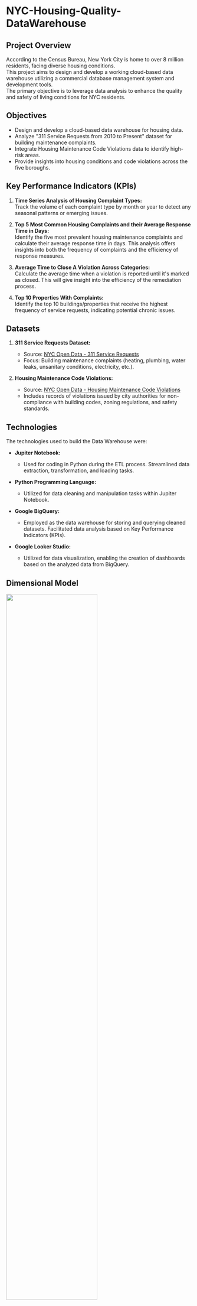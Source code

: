 # NYC-Housing-Quality-DataWarehouse

## Project Overview

According to the Census Bureau, New York City is home to over 8 million residents, facing diverse housing conditions. <br>
This project aims to design and develop a working cloud-based data warehouse utilizing a commercial database management system and development tools. <br>
The primary objective is to leverage data analysis to enhance the quality and safety of living conditions for NYC residents.

## Objectives

- Design and develop a cloud-based data warehouse for housing data.
- Analyze "311 Service Requests from 2010 to Present" dataset for building maintenance complaints.
- Integrate Housing Maintenance Code Violations data to identify high-risk areas.
- Provide insights into housing conditions and code violations across the five boroughs.

## Key Performance Indicators (KPIs)

1. **Time Series Analysis of Housing Complaint Types:**  
     Track the volume of each complaint type by month or year to detect any seasonal patterns or emerging issues.

2. **Top 5 Most Common Housing Complaints and their Average Response Time in Days:**  
     Identify the five most prevalent housing maintenance complaints and calculate their average response time in days. This analysis offers insights into both the frequency of complaints and the efficiency of response measures.

3. **Average Time to Close A Violation Across Categories:**  
     Calculate the average time when a violation is reported until it's marked as closed. This will give insight into the efficiency of the remediation process.

4. **Top 10 Properties With Complaints:**  
     Identify the top 10 buildings/properties that receive the highest frequency of service requests, indicating potential chronic issues.

     
## Datasets

1. **311 Service Requests Dataset:**
   - Source: [NYC Open Data - 311 Service Requests](https://data.cityofnewyork.us/Social-Services/311-Service-Requests-from-2010-to-Present/erm2-nwe9	
)
   - Focus: Building maintenance complaints (heating, plumbing, water leaks, unsanitary conditions, electricity, etc.).

2. **Housing Maintenance Code Violations:**
   - Source: [NYC Open Data - Housing Maintenance Code Violations](https://data.cityofnewyork.us/Housing-Development/Housing-Maintenance-Code-Violations/wvxf-dwi5
)
   - Includes records of violations issued by city authorities for non-compliance with building codes, zoning regulations, and safety standards.

## Technologies 
The technologies used to build the Data Warehouse were: 

- **Jupiter Notebook:**
  - Used for coding in Python during the ETL process. Streamlined data extraction, transformation, and loading tasks.

- **Python Programming Language:**
  - Utilized for data cleaning and manipulation tasks within Jupiter Notebook.

- **Google BigQuery:**
  - Employed as the data warehouse for storing and querying cleaned datasets. Facilitated data analysis based on Key Performance Indicators (KPIs).

- **Google Looker Studio:**
  - Utilized for data visualization, enabling the creation of dashboards based on the analyzed data from BigQuery.
 
## Dimensional Model

<image src="images/Dimensional_Model.png" height=70%, width=70%>
   
The dimensional model for this project aims to provide a structured and organized foundation for performing various analyses intended for addressing housing concerns in NYC. The fact table (`factComplaintViolations`) serves as the central table in the star schema between the four dimension tables to consolidate information related to housing complaints and violations.

Linking the table to the four dimension tables enables me to explore data from different perspectives, such as building details, complaint types, severity classifications, and other kinds of temporal aspects. Additionally, the time-related fields allow for time-series analysis, supporting the identification of patterns or trends.

### Components within `factComplaintViolations`:

- **factComplaintViolations_ID (PK):**
  - Primary key (surrogate) for the fact table, ensuring a unique identifier is associated with each record.

- **BBL_number (FK):**
  - Foreign key linking to the `dimBuilding` table.

- **complaint_dim_ID (FK):**
  - Foreign key linking to the `dimComplaint` table.

- **severity_dim_ID (FK):**
  - Foreign key connecting to the `dimSeverity` table.

- **date_dim_ID (FK):**
  - Foreign key linking to the `dimDate` table.

- **TimeTakenToClose:**
  - Measures the time taken to close a violation, indicating the efficiency of the remediation process.

- **TimeTakenToRespond:**
  - Measures the time taken to respond to a service request, providing insights into the responsiveness of authorities.

- **CountofComplaints_weekly:**
  - Counts the number of complaints on a weekly basis, offering a time-based aggregation of complaint data.

- **CountofViolations_weekly:**
  - Counts the number of violations on a weekly basis, providing a time-based aggregation of violation data.

### BBL Number

The Borough, Block, Lot (BBL) number serves as a common key in the two datasets, providing a numerical identifier unique to each real property in NYC. <br>
It acts as a common key in our two datasets, unifying them seamlessly for analysis of specific properties across the datasets.

## Datasets Loaded into BigQuery

Check out the datasets loaded into Google BigQuery:

![BigQuery Datasets](images/BigQuery.png)

## SQL querying for data analysis within BigQuery
**KPIs:**
1. **Time Series Analysis of Housing Complaint Types:** <br>
   <image src="images/Time Series Analysis of Housing Complaint Types.png" height=50%, width=50%>

2. **Top 5 Most Common Housing Complaints and their Average Response Time in Days:** <br>
   <image src="images/Top 10 Most Common Housing Complaints and their average response time in days.png" height=50%, width=50%>
   
3. **Average Time to Close A Violation Across Categories:** <br>
   <image src="images/Correlation between Response Time and Violation Severity.png" height=50%, width=50%>
   
4. **Top 10 Properties With Complaints:** <br>
   <image src="images/Top 10 properties with the highest frequency of complaints.png" height=50%, width=50%>
   
## Data Visualization

<image src="images/Data_Visualization.png" height=70%, width=70%>

Check out our data visualizations created with Google Looker Studio:

[Link to Data Visualization Dashboard](https://lookerstudio.google.com/u/1/reporting/e2848185-8de1-4b38-bfe7-887f2ac91520/page/xZmjD)


## Summary of Results

### Top 5 Most Common Housing Complaints Types:
1. Heat/Hot water
2. Unsanitary condition
3. Paint/Plaster
4. Plumbing
5. Door/Window

### Average Response Time for Top 5 Housing Complaints:
Heat/Hot water complaints have the shortest average response time at 22.04 days, followed by Door/Window, Paint/Plaster, Plumbing, and Unsanitary condition complaints, with response times of 31.06, 31.59, 37.46, and 41.93 days respectively.

### Correlation between Response Time and Violation Severity:
Class I violations having the shortest average response time of 36.09 days and Class A violations having the longest average response time of 43.69 days.

### Top 10 Properties With Complaints:
Two properties in Queens (rank #2) and Brooklyn (rank #5) rank among the top 10 properties with the highest number of complaints. The remaining nine properties are located in the Bronx area.

